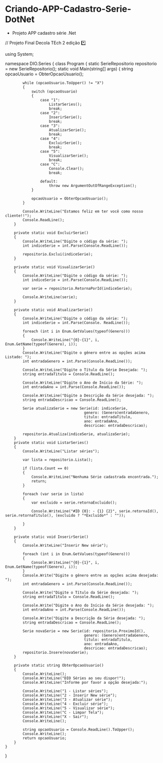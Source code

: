 # Criando-APP-Cadastro-Serie-DotNet 
* Projeto APP cadastro série .Net

// Projeto Final Decola TEch 2 edição *️⃣

using System;

namespace DIO.Series
{
    class Program
    {
        static SerieRepositorio repositorio = new SerieRepositorio();
        static void Main(string[] args)
        {
            string opcaoUsuario = ObterOpcaoUsuario();

            while (opcaoUsuario.ToUpper() != "X")
            {
                switch (opcaoUsuario)
                {
                    case "1":
                        ListarSeries();
                        break;
                    case "2":
                        InserirSerie();
                        break;
                    case "3":
                        AtualizarSerie();
                        break;
                    case "4":
                        ExcluirSerie();
                        break;
                    case "5":
                        VisualizarSerie();
                        break;
                    case "C":
                        Console.Clear();
                        break;

                    default:
                        throw new ArgumentOutOfRangeException();
                }

                opcaoUsuario = ObterOpcaoUsuario();
            }

            Console.WriteLine("Estamos feliz em ter você como nosso cliente!!");
            Console.ReadLine();
        }

        private static void ExcluirSerie()
        {
            Console.WriteLine("Digite o código da série: ");
            int indiceSerie = int.Parse(Console.ReadLine());

            repositorio.Exclui(indiceSerie);
        }

        private static void VisualizarSerie()
        {
            Console.WriteLine("Digite o código da série: ");
            int indiceSerie = int.Parse(Console.ReadLine());

            var serie = repositorio.RetornaPorId(indiceSerie);

            Console.WriteLine(serie);
        }

        private static void AtualizarSerie()
        {
            Console.WriteLine("Digite o código da série: ");
            int indiceSerie = int.Parse(Console. ReadLine());

            foreach (int i in Enum.GetValues(typeof(Genero)))
            {
                Console.WriteLine("{0}-{1}", i, Enum.GetName(typeof(Genero), i));
            }
            Console.WriteLine("Digite o gênero entre as opções acima Listado: ");
            int entradaGenero = int.Parse(Console.ReadLine());

            Console.WriteLine("Digite o Título da Série Desejada: ");
            string entradaTitulo = Console.ReadLine();

            Console.WriteLine("Digite o Ano de Início da Série: ");
            int entradaAno = int.Parse(Console.ReadLine());

            Console.WriteLine("Digite a Descrição da Série desejada: ");
            string entradaDescricao = Console.ReadLine();

            Serie atualizaSerie = new Serie(id: indiceSerie,
                                        genero: (Genero)entradaGenero,
                                        titulo: entradaTitulo,
                                        ano: entradaAno,
                                        descricao: entradaDescricao);

            repositorio.Atualiza(indiceSerie, atualizaSerie);
        }
        private static void ListarSeries()
        {
            Console.WriteLine("Listar séries");

            var lista = repositorio.Lista();

            if (lista.Count == 0)
            {
                Console.WriteLine("Nenhuma Série cadastrada encontrada.");
                return;
            }

            foreach (var serie in lista)
            {
                var excluido = serie.retornaExcluido();

                Console.WriteLine("#ID {0}: - {1} {2}", serie.retornaId(), serie.retornaTitulo(), (excluido ? "*Excluído*" : ""));

            }
        }

        private static void InserirSerie()
        {
            Console.WriteLine("Inserir New série");

            foreach (int i in Enum.GetValues(typeof(Genero)))
            {
                Console.WriteLine("{0}-{1}", i, Enum.GetName(typeof(Genero), i));
            }
            Console.Write("Digite o gênero entre as opções acima desejada: ");
            int entradaGenero = int.Parse(Console.ReadLine());

            Console.Write("Digite o Título da Série desejada: ");
            string entradaTitulo = Console.ReadLine();

            Console.Write("Digite o Ano do Início da Série desejada: ");
            int entradaAno = int.Parse(Console.ReadLine());

            Console.Write("Digite a Descrição da Série desejada: ");
            string entradaDescricao = Console.ReadLine();

            Serie novaSerie = new Serie(id: repositorio.ProximoId(),
                                        genero: (Genero)entradaGenero,
                                        titulo: entradaTitulo,
                                        ano: entradaAno,
                                        descricao: entradaDescricao);
            repositorio.Insere(novaSerie);
        }

        private static string ObterOpcaoUsuario()
        {
            Console.WriteLine();
            Console.WriteLine("DIO Séries ao seu dispor!");
            Console.WriteLine("Informe por favor a opção desejada:");

            Console.WriteLine("1 - Listar séries");
            Console.WriteLine("2 - Inserir New série");
            Console.WriteLine("3 - Atualizar série");
            Console.WriteLine("4 - Excluir série");
            Console.WriteLine("5 - Visualizar série");
            Console.WriteLine("C - Limpar Tela");
            Console.WriteLine("X - Sair");
            Console.WriteLine();

            string opcaoUsuario = Console.ReadLine().ToUpper();
            Console.WriteLine();
            return opcaoUsuario;
        }
    }
}
